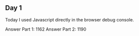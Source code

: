 ## Day 1

Today I used Javascript directly in the browser debug console.

Answer Part 1: 1162
Answer Part 2: 1190
